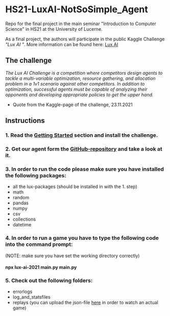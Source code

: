 # HS21-LuxAI-NotSoSimple_Agent

Repo for the final project in the main seminar "Introduction to Computer Science" in HS21 at the University of Lucerne.

As a final project, the authors will participate in the public Kaggle Challenge *"Lux AI "*. More information can be found here: [Lux AI](https://www.kaggle.com/c/lux-ai-2021)

## The challenge

*The Lux AI Challenge is a competition where competitors design agents to tackle a multi-variable optimization, resource gathering, and allocation problem in a 1v1 scenario against other competitors. In addition to optimization, successful agents must be capable of analyzing their opponents and developing appropriate policies to get the upper hand.*

- Quote from the Kaggle-page of the challenge, 23.11.2021




## Instructions



### 1. Read the [Getting Started]( https://github.com/Lux-AI-Challenge/Lux-Design-2021#getting-started) section and install the challenge.




### 2. Get our agent form the [GitHub-repository](https://github.com/Bazzarillo/HS21-LuxAI-NotSoSimple_Agent) and take a look at it.




### 3. In order to run the code please make sure you have installed the following packages:

- all the lux-packages (should be installed in with the 1. step)
- math
- random
- pandas
- numpy
- csv
- collections
- datetime




### 4. In order to run a game you have to type the following code into the command prompt:
(NOTE: make sure you have set the working directory correctly)

#### npx lux-ai-2021 main.py main.py




### 5. Check out the following folders:

- errorlogs 
- log_and_statsfiles
- replays (you can upload the json-file [here](https://2021vis.lux-ai.org/) in order to watch an actual game)
